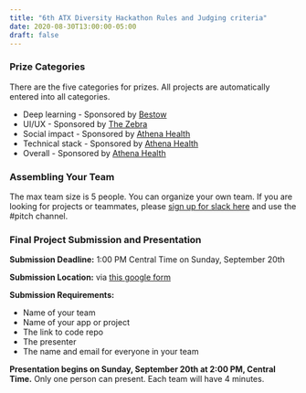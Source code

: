 ```yaml
---
title: "6th ATX Diversity Hackathon Rules and Judging criteria"
date: 2020-08-30T13:00:00-05:00
draft: false
---
```


### Prize Categories
There are the five categories for prizes. All projects are automatically entered into all categories.

* Deep learning - Sponsored by [Bestow](https://bestow.com/)
* UI/UX - Sponsored by [The Zebra](https://www.thezebra.com/)
* Social impact - Sponsored by [Athena Health](https://www.athenahealth.com)
* Technical stack - Sponsored by [Athena Health](https://www.athenahealth.com)
* Overall - Sponsored by [Athena Health](https://www.athenahealth.com)

### Assembling Your Team
The max team size is 5 people. You can organize your own team. If you are looking for projects or teammates, please [sign up for slack here](https://join.slack.com/t/atxdivhackworkspace/shared_invite/zt-eqpy5igi-moWQ6pNDYYKQONPy~a~vIg) and use the #pitch channel.

### Final Project Submission and Presentation
**Submission Deadline:** 1:00 PM Central Time on Sunday, September 20th

**Submission Location:** via [this google form](https://forms.gle/LTqc9RF1PJqE4qm17)

**Submission Requirements:**

* Name of your team
* Name of your app or project
* The link to code repo
* The presenter
* The name and email for everyone in your team

**Presentation begins on Sunday, September 20th at 2:00 PM, Central Time.** Only one person can present. Each team will have 4 minutes.

